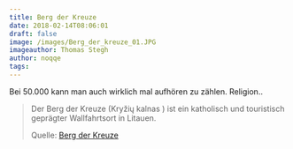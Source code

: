 ```yaml
---
title: Berg der Kreuze
date: 2018-02-14T08:06:01
draft: false
image: /images/Berg_der_kreuze_01.JPG
imageauthor: Thomas Stegh
author: noqqe
tags:
---
```


Bei 50.000 kann man auch wirklich mal aufhören zu zählen. Religion..

> Der Berg der Kreuze (Kryžių kalnas ) ist ein katholisch und touristisch
> geprägter Wallfahrtsort in Litauen.
>
> Quelle: [Berg der Kreuze](https://de.wikipedia.org/wiki/Berg_der_Kreuze)
